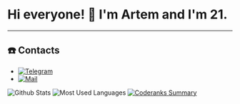 # Hi everyone! 👋 I'm Artem and I'm 21.

---
## ☎️ Contacts

* [![Telegram](https://img.shields.io/badge/-Telegram-05122A?style=flat&logo=telegram)](https://t.me/skyfet)
* [![Mail](https://img.shields.io/badge/-Email-05122A?style=flat&logo=gmail&logoColor=red)](mailto:gdetemka@gmail.com)

![Github Stats](https://github-readme-stats.vercel.app/api?username=skyfet&count_private=true&theme=default&show_icons=true)
![Most Used Languages](https://github-readme-stats.anuraghazra1.vercel.app/api/top-langs/?username=skyfet&layout=compact&theme=default)
[![Coderanks Summary](https://cr-ss-service.azurewebsites.net/api/ScreenShot?widget=summary&username=skyfet&badges=2&branding=false&show-header=false)](https://profile.codersrank.io/user/skyfet/)

